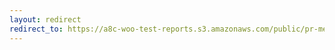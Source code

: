 ```yaml
---
layout: redirect
redirect_to: https://a8c-woo-test-reports.s3.amazonaws.com/public/pr-merge/45603/api/index.html
---
```

